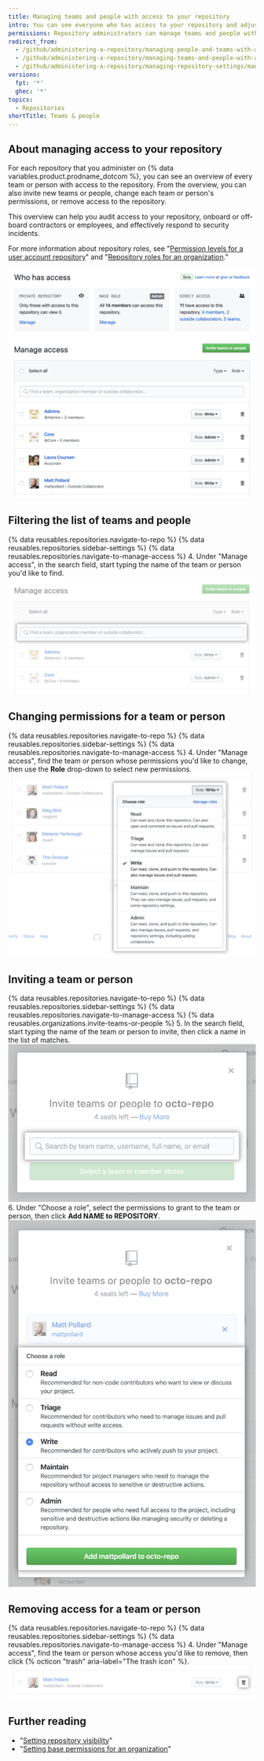 ```yaml
---
title: Managing teams and people with access to your repository
intro: You can see everyone who has access to your repository and adjust permissions.
permissions: Repository administrators can manage teams and people with access to a repository.
redirect_from:
  - /github/administering-a-repository/managing-people-and-teams-with-access-to-your-repository
  - /github/administering-a-repository/managing-teams-and-people-with-access-to-your-repository
  - /github/administering-a-repository/managing-repository-settings/managing-teams-and-people-with-access-to-your-repository
versions:
  fpt: '*'
  ghec: '*'
topics:
  - Repositories
shortTitle: Teams & people
---
```

## About managing access to your repository

For each repository that you administer on {% data variables.product.prodname_dotcom %}, you can see an overview of every team or person with access to the repository. From the overview, you can also invite new teams or people, change each team or person's permissions, or remove access to the repository.

This overview can help you audit access to your repository, onboard or off-board contractors or employees, and effectively respond to security incidents.

For more information about repository roles, see "[Permission levels for a user account repository](/github/setting-up-and-managing-your-github-user-account/permission-levels-for-a-user-account-repository)" and "[Repository roles for an organization](/organizations/managing-access-to-your-organizations-repositories/repository-roles-for-an-organization)."

![Access management overview](/assets/images/help/repository/manage-access-overview.png)

## Filtering the list of teams and people

{% data reusables.repositories.navigate-to-repo %}
{% data reusables.repositories.sidebar-settings %}
{% data reusables.repositories.navigate-to-manage-access %}
4. Under "Manage access", in the search field, start typing the name of the team or person you'd like to find.
  ![Search field for filtering list of teams or people with access](/assets/images/help/repository/manage-access-filter.png)

## Changing permissions for a team or person

{% data reusables.repositories.navigate-to-repo %}
{% data reusables.repositories.sidebar-settings %}
{% data reusables.repositories.navigate-to-manage-access %}
4. Under "Manage access", find the team or person whose permissions you'd like to change, then use the **Role** drop-down to select new permissions.
  ![Using the "Role" drop-down to select new permissions for a team or person](/assets/images/help/repository/manage-access-role-drop-down.png)

## Inviting a team or person

{% data reusables.repositories.navigate-to-repo %}
{% data reusables.repositories.sidebar-settings %}
{% data reusables.repositories.navigate-to-manage-access %}
{% data reusables.organizations.invite-teams-or-people %}
5. In the search field, start typing the name of the team or person to invite, then click a name in the list of matches.
  ![Search field for typing the name of a team or person to invite to the repository](/assets/images/help/repository/manage-access-invite-search-field.png)
6. Under "Choose a role", select the permissions to grant to the team or person, then click **Add NAME to REPOSITORY**.
  ![Selecting permissions for the team or person](/assets/images/help/repository/manage-access-invite-choose-role-add.png)

## Removing access for a team or person

{% data reusables.repositories.navigate-to-repo %}
{% data reusables.repositories.sidebar-settings %}
{% data reusables.repositories.navigate-to-manage-access %}
4. Under "Manage access", find the team or person whose access you'd like to remove, then click {% octicon "trash" aria-label="The trash icon" %}.
  ![trash icon for removing access](/assets/images/help/repository/manage-access-remove.png)

## Further reading

- "[Setting repository visibility](/github/administering-a-repository/setting-repository-visibility)"
- "[Setting base permissions for an organization](/organizations/managing-access-to-your-organizations-repositories/setting-base-permissions-for-an-organization)"
